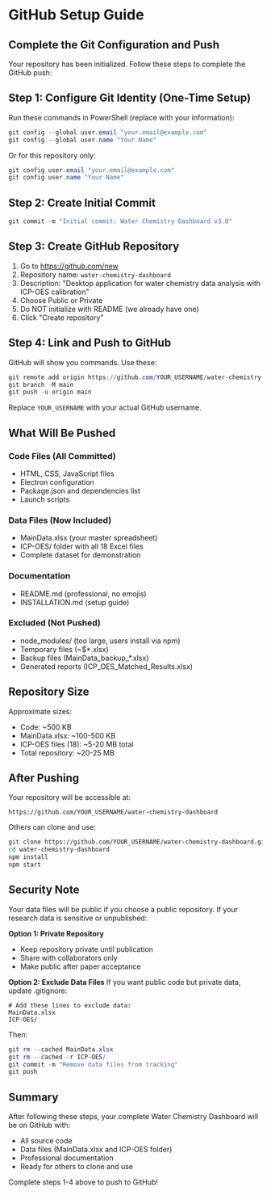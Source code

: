 # GitHub Setup Guide

## Complete the Git Configuration and Push

Your repository has been initialized. Follow these steps to complete the GitHub push:

## Step 1: Configure Git Identity (One-Time Setup)

Run these commands in PowerShell (replace with your information):

```powershell
git config --global user.email "your.email@example.com"
git config --global user.name "Your Name"
```

Or for this repository only:

```powershell
git config user.email "your.email@example.com"
git config user.name "Your Name"
```

## Step 2: Create Initial Commit

```powershell
git commit -m "Initial commit: Water Chemistry Dashboard v3.0"
```

## Step 3: Create GitHub Repository

1. Go to https://github.com/new
2. Repository name: `water-chemistry-dashboard`
3. Description: "Desktop application for water chemistry data analysis with ICP-OES calibration"
4. Choose Public or Private
5. Do NOT initialize with README (we already have one)
6. Click "Create repository"

## Step 4: Link and Push to GitHub

GitHub will show you commands. Use these:

```powershell
git remote add origin https://github.com/YOUR_USERNAME/water-chemistry-dashboard.git
git branch -M main
git push -u origin main
```

Replace `YOUR_USERNAME` with your actual GitHub username.

## What Will Be Pushed

### Code Files (All Committed)
- HTML, CSS, JavaScript files
- Electron configuration
- Package.json and dependencies list
- Launch scripts

### Data Files (Now Included)
- MainData.xlsx (your master spreadsheet)
- ICP-OES/ folder with all 18 Excel files
- Complete dataset for demonstration

### Documentation
- README.md (professional, no emojis)
- INSTALLATION.md (setup guide)

### Excluded (Not Pushed)
- node_modules/ (too large, users install via npm)
- Temporary files (~$*.xlsx)
- Backup files (MainData_backup_*.xlsx)
- Generated reports (ICP_OES_Matched_Results.xlsx)

## Repository Size

Approximate sizes:
- Code: ~500 KB
- MainData.xlsx: ~100-500 KB
- ICP-OES files (18): ~5-20 MB total
- Total repository: ~20-25 MB

## After Pushing

Your repository will be accessible at:
```
https://github.com/YOUR_USERNAME/water-chemistry-dashboard
```

Others can clone and use:
```bash
git clone https://github.com/YOUR_USERNAME/water-chemistry-dashboard.git
cd water-chemistry-dashboard
npm install
npm start
```

## Security Note

Your data files will be public if you choose a public repository. If your research data is sensitive or unpublished:

**Option 1: Private Repository**
- Keep repository private until publication
- Share with collaborators only
- Make public after paper acceptance

**Option 2: Exclude Data Files**
If you want public code but private data, update .gitignore:

```
# Add these lines to exclude data:
MainData.xlsx
ICP-OES/
```

Then:
```powershell
git rm --cached MainData.xlsx
git rm --cached -r ICP-OES/
git commit -m "Remove data files from tracking"
git push
```

## Summary

After following these steps, your complete Water Chemistry Dashboard will be on GitHub with:
- All source code
- Data files (MainData.xlsx and ICP-OES folder)
- Professional documentation
- Ready for others to clone and use

Complete steps 1-4 above to push to GitHub!

